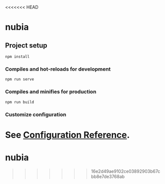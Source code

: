 <<<<<<< HEAD
# nubia

## Project setup
```
npm install
```

### Compiles and hot-reloads for development
```
npm run serve
```

### Compiles and minifies for production
```
npm run build
```

### Customize configuration
See [Configuration Reference](https://cli.vuejs.org/config/).
=======
# nubia
>>>>>>> 16e2d49ae9102ce03892903b67cbb8e7de3768ab
